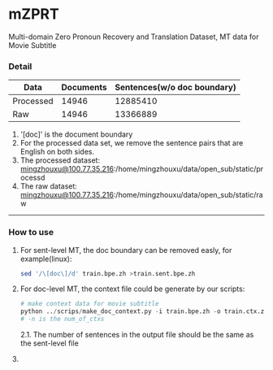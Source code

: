 # mZPRT

Multi-domain Zero Pronoun Recovery and Translation Dataset, MT data for Movie Subtitle

### Detail

| Data      | Documents | Sentences(w/o doc boundary) |
| --------- | --------- | --------------------------- |
| Processed | 14946     | 12885410                    |
| Raw       | 14946     | 13366889                    |

1. '[doc]' is the document boundary
2. For the processed data set, we remove the sentence pairs that are English on both sides.
3.  The processed dataset: mingzhouxu@100.77.35.216:/home/mingzhouxu/data/open_sub/static/processd
4. The raw dataset: mingzhouxu@100.77.35.216:/home/mingzhouxu/data/open_sub/static/raw

---

### How to use

1. For sent-level MT, the doc boundary can be removed easly, for example(linux):   
   ```bash
   sed '/\[doc\]/d' train.bpe.zh >train.sent.bpe.zh
   ```

2.  For doc-level MT, the context file could be generate by our scripts:   
      ```python
      # make context data for movie subtitle
      python ../scrips/make_doc_context.py -i train.bpe.zh -o train.ctx.zh -n 1
      # -n is the num_of_ctxs
      ```   
   
      2.1. The number of sentences in the output file should be the same as the sent-level file
   
3. 

